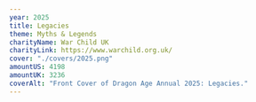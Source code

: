 ```yaml
---
year: 2025
title: Legacies
theme: Myths & Legends
charityName: War Child UK
charityLink: https://www.warchild.org.uk/
cover: "./covers/2025.png"
amountUS: 4198
amountUK: 3236
coverAlt: "Front Cover of Dragon Age Annual 2025: Legacies."
---
```


